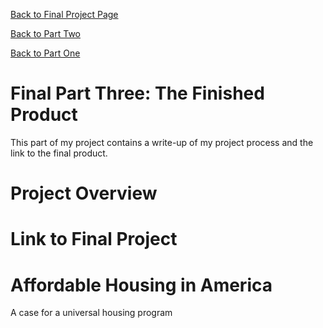 [Back to Final Project Page](FinalProject.md)

[Back to Part Two](FinalPartTwo.md)

[Back to Part One](FinalPartOne.md)

# Final Part Three: The Finished Product

This part of my project contains a write-up of my project process and the link to the final product.

# Project Overview

# Link to Final Project

<script src="https://embed.shorthand.com/embed_10.js"></script>
<div data-shorthand-embed="carnegiemellon.shorthandstories.com/affordable-housing-in-america/"><h1>Affordable Housing in America</h1><p>A case for a universal housing program</p></div>
